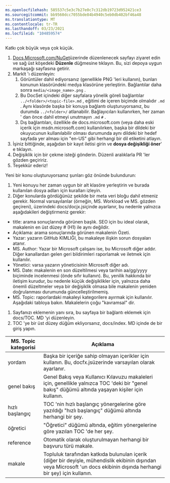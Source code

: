 ```yaml
---
ms.openlocfilehash: 585537c5e3c7b27e0c7c312db19723d952421ce3
ms.sourcegitcommit: bb9560dcc7055bde84b4940c5eb0db402bf46a48
ms.translationtype: MT
ms.contentlocale: tr-TR
ms.lasthandoff: 03/23/2021
ms.locfileid: "104859574"
---
```

Katkı çok büyük veya çok küçük.

1. [Docs.Microsoft.com/NuGet](https://docs.microsoft.com/nuget/)üzerinde düzenlenecek sayfayı ziyaret edin ve sağ üst köşedeki **Düzenle** düğmesine tıklayın. Bu, sizi depoya uygun markaşağı sayfasına getirir.
1. Marklt 'ı düzenleyin:
    1. Görüntüler dahil ediyorsanız (genellikle PNG 'leri kullanın), bunları konunun klasöründeki medya klasörüne yerleştirin. Bağlantılar daha sonra `media/<image_name>.png` .
    1. Bu DocSet içindeki diğer sayfalara yönelik göreli bağlantılar `../<folder>/<topic-file>.md` , eğitimi de içeren biçimde olmalıdır `.md` . Aynı klasörde başka bir konuya bağlantı oluşturuyorsanız, bu durumda `../<folder>/` atlanabilir. Bağlayıcıları kullanırken, her zaman ' dan önce dahil etmeyi unutmayın `.md` `#` .
    1. Dış bağlantıları, özellikle de docs.microsoft.com (veya daha eski içerik için msdn.microsoft.com) kullanılırken, başka bir dildeki bir okuyucunun kullanılabilir olması durumunda aynı dildeki bir hedef sayfada yer alması için "en-US" gibi herhangi bir dil etiketini atlayın.
1. İşiniz bittiğinde, aşağıdan bir kayıt iletisi girin ve **dosya değişikliği öner**' e tıklayın.
1. Değişiklik için bir çekme isteği gönderin. Düzenli aralıklarla PR 'ler gözden geçiririz.
1. Teşekkür ederiz!

Yeni bir konu oluşturuyorsanız şunları göz önünde bulundurun:

1. Yeni konuyu her zaman uygun bir alt klasöre yerleştirin ve burada kullanılan dosya adları için kuralları izleyin.
1. Diğer konularda gördüğünüz şekilde bir meta veri bloğu dahil etmeniz gerekir. Normal varsayılanlar (örneğin, MS. Workload ve MS. gözden geçireni), üzerindeki docs/docjx.jsiçinde ayarlanır, bu nedenle yalnızca aşağıdakileri değiştirmeniz gerekir:

  - title: arama sonuçlarında görünen başlık. SEO için bu ideal olarak, makalenin en üst düzey # (H1) ile aynı değildir.
  - Açıklama: arama sonuçlarında görünen makalenin Özeti.
  - Yazar: yazarın GitHub KIMLIĞI, bu makaleye ilişkin sorun dosyaları atanır.
  - MS. Author: Yazar bir Microsoft çalışanı ise, bu Microsoft diğer addır. Diğer kanallardan gelen geri bildirimleri raporlamak ve iletmek için kullanılır.
  - Yönetici: varsa yazarın yöneticisinin Microsoft diğer adı.
  - MS. Date: makalenin en son düzeltilmesi veya tarihin aa/gg/yyyy biçiminde incelenmesi (önde sıfır kullanın). Bu, yenilik hakkında bir iletişim kurudur, bu nedenle küçük değişiklikler için, yalnızca daha önemli düzeltmeler veya bir değişiklik olmasa bile makalenin yeniden doğrulanması durumunda güncelleştirilmemiş.
  - MS. Topic: raporlardaki makaleyi kategorilere ayırmak için kullanılır. Aşağıdaki tabloya bakın. Makalelerin çoğu "kavramsal" dir. 
1. Sayfanızı eklemenin yanı sıra, bu sayfaya bir bağlantı eklemek için docs/TOC. MD 'yi düzenleyin.
1. TOC 'ye bir üst düzey düğüm ekliyorsanız, docs/index. MD içinde de bir giriş yapın.

| MS. Topic kategorisi | Açıklama |
| --- | --- |
| yordam | Başka bir içeriğe sahip olmayan içerikler için kullanın. Bu, docfx.jsüzerinde varsayılan olarak ayarlanır. |
| genel bakış | Genel Bakış veya Kullanıcı Kılavuzu makaleleri için, genellikle yalnızca TOC 'deki bir "genel bakış" düğümü altında yaşayan kişiler için kullanın. |
| hızlı başlangıç | TOC 'nin hızlı başlangıç yönergelerine göre yazıldığı "hızlı başlangıç" düğümü altında herhangi bir şey. |
| öğretici | "Öğretici" düğümü altında, eğitim yönergelerine göre yazılan TOC 'de her şey. |
| reference | Otomatik olarak oluşturulmayan herhangi bir başvuru türü makale. |
| makale | Topluluk tarafından katkıda bulunulan içerik (diğer bir deyişle, mühendislik ekibinin dışından veya Microsoft 'un docs ekibinin dışında herhangi bir şey) için kullanın. |

